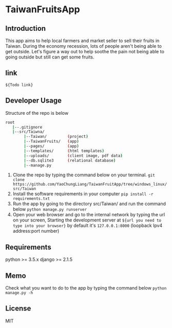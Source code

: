 # TaiwanFruitsApp

## Introduction
This app aims to help local farmers and market seller to sell their fruits in Taiwan.
During the economy recession, lots of people aren't being able to get outside. 
Let's figure a way out to help soothe the pain not being able to going outside but still can get some fruits.

## link
`${Todo link}`

## Developer Usage
Structure of the repo is below
```bash
root
   |--.gitignore
   |--src/Taiwna/
        |--Taiwan/         (project)
        |--TaiwanFruits/   (app)
        |--pages/          (app)
        |--templates/      (html templates)
        |--uploads/        (client image, pdf data)
        |--db.sqlite3      (relational database)
        |--manage.py
```

1. Clone the repo by typing the command below on your terminal.
`git clone https://github.com/YaoChungLiang/TaiwanFruitApp/tree/windows_linux/src/Taiwan`
2. Install the software requirements in your computer
`pip install -r requirements.txt`
3. Run the app by going to the directory src/Taiwan/ and run the command below
`python manage.py runserver`
4. Open your web browser and go to the internal network by typing the url on your screen,
Starting the development server at `${url you need to type into your browser}`
by default it's `127.0.0.1:8000` (loopback Ipv4 address:port number)

## Requirements
python >= 3.5.x
django >= 2.1.5

## Memo
Check what you want to do to the app by typing the command below
`
python manage.py -h
`

## License
MIT

